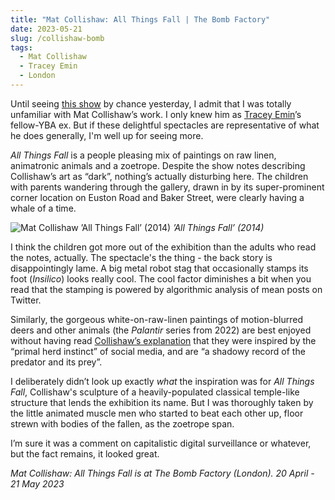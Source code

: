 ```yaml
---
title: "Mat Collishaw: All Things Fall | The Bomb Factory"
date: 2023-05-21
slug: /collishaw-bomb
tags:
  - Mat Collishaw
  - Tracey Emin
  - London
---
```


Until seeing [this show](https://www.bombfactory.org.uk/post/all-things-fall-by-mat-collishaw-the-bomb-factory-marylebone) by chance yesterday, I admit that I was totally unfamiliar with Mat Collishaw’s work. I only knew him as [Tracey Emin](/tags/tracey-emin)’s fellow-YBA ex. But if these delightful spectacles are representative of what he does generally, I'm well up for seeing more.

*All Things Fall* is a people pleasing mix of paintings on raw linen, animatronic animals and a zoetrope. Despite the show notes describing Collishaw’s art as “dark”, nothing’s actually disturbing here. The children with parents wandering through the gallery, drawn in by its super-prominent corner location on Euston Road and Baker Street, were clearly having a whale of a time.

![Mat Collishaw ’All Things Fall’ (2014)](/collishaw-bomb-1.jpeg)
*’All Things Fall’ (2014)*

I think the children got more out of the exhibition than the adults who read the notes, actually. The spectacle's the thing - the back story is disappointingly lame. A big metal robot stag that occasionally stamps its foot (*Insilico*) looks really cool. The cool factor diminishes a bit when you read that the stamping is powered by algorithmic analysis of mean posts on Twitter. 

Similarly, the gorgeous white-on-raw-linen paintings of motion-blurred deers and other animals (the *Palantir* series from 2022) are best enjoyed without having read [Collishaw’s explanation](https://worldart.news/2023/03/23/the-bomb-factory-art-foundation-presents-mat-collishaws-latest-series-of-works-including-sentiment-analysis-animatronic-sculptures-optical-illusions-and-paintings/) that they were inspired by the “primal herd instinct” of social media, and are “a shadowy record of the predator and its prey”.

I deliberately didn’t look up exactly *what* the inspiration was for *All Things Fall*, Collishaw's sculpture of a heavily-populated classical temple-like structure that lends the exhibition its name. But I was thoroughly taken by the little animated muscle men who started to beat each other up, floor strewn with bodies of the fallen, as the zoetrope span. 

I’m sure it was a comment on capitalistic digital surveillance or whatever, but the fact remains, it looked great.

*Mat Collishaw: All Things Fall is at The Bomb Factory (London). 20 April - 21 May 2023*

